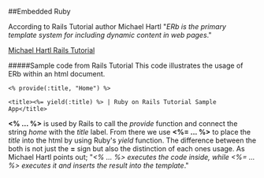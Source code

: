 ##Embedded Ruby

According to Rails Tutorial author Michael Hartl "*ERb is the primary template system for including dynamic content in web pages*." 

[Michael Hartl Rails Tutorial](https://www.railstutorial.org/)


#####Sample code from Rails Tutorial
This code illustrates the usage of ERb within an html document. 

```
<% provide(:title, "Home") %>

<title><%= yield(:title) %> | Ruby on Rails Tutorial Sample App</title>

```

**<% ... %>** is used by Rails to call the *provide* function and connect the string *home* with the *title* label. From there  we use **<%= ... %>** to place the *title* into the html by using Ruby's *yield* function. The difference between the both is not just the  **=** sign but also the distinction of each ones usage. As Michael Hartl points out; "*<% ... %> executes the code inside, while <%= ... %> executes it and inserts the result into the template*."
